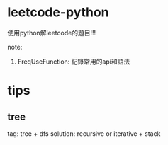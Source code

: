 # leetcode-python

使用python解leetcode的題目!!!

note:
1. FreqUseFunction: 紀錄常用的api和語法

# tips

## tree
tag: tree + dfs
solution: recursive or iterative + stack


